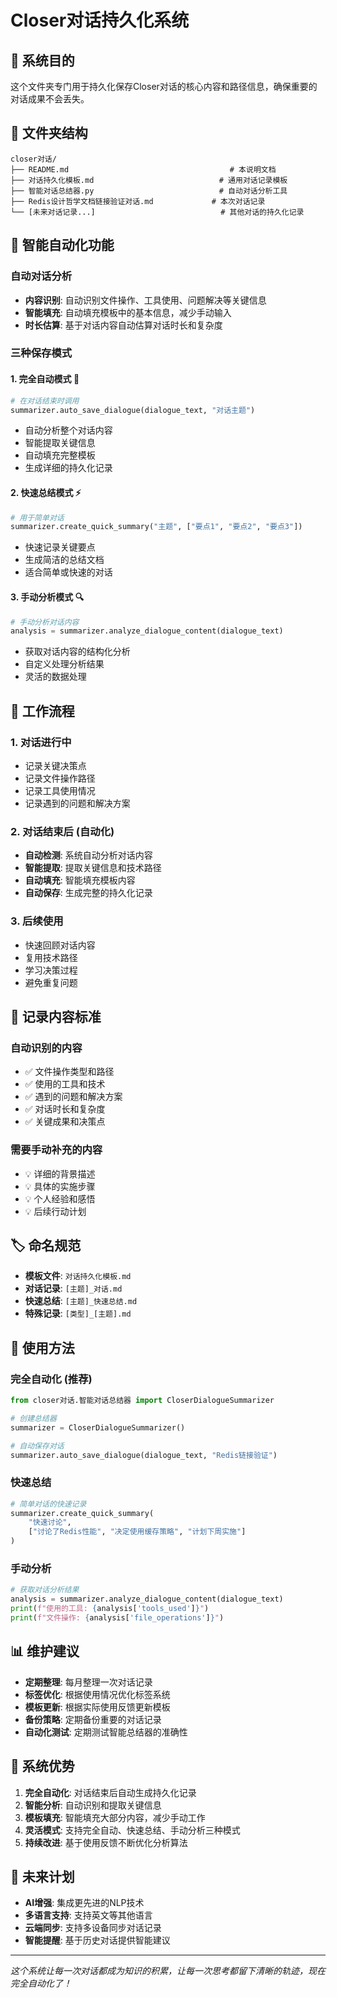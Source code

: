 # Closer对话持久化系统

## 🎯 **系统目的**

这个文件夹专门用于持久化保存Closer对话的核心内容和路径信息，确保重要的对话成果不会丢失。

## 📁 **文件夹结构**

```
closer对话/
├── README.md                                    # 本说明文档
├── 对话持久化模板.md                            # 通用对话记录模板
├── 智能对话总结器.py                            # 自动对话分析工具
├── Redis设计哲学文档链接验证对话.md             # 本次对话记录
└── [未来对话记录...]                            # 其他对话的持久化记录
```

## 🤖 **智能自动化功能**

### **自动对话分析**
- **内容识别**: 自动识别文件操作、工具使用、问题解决等关键信息
- **智能填充**: 自动填充模板中的基本信息，减少手动输入
- **时长估算**: 基于对话内容自动估算对话时长和复杂度

### **三种保存模式**

#### **1. 完全自动模式** 🚀
```python
# 在对话结束时调用
summarizer.auto_save_dialogue(dialogue_text, "对话主题")
```
- 自动分析整个对话内容
- 智能提取关键信息
- 自动填充完整模板
- 生成详细的持久化记录

#### **2. 快速总结模式** ⚡
```python
# 用于简单对话
summarizer.create_quick_summary("主题", ["要点1", "要点2", "要点3"])
```
- 快速记录关键要点
- 生成简洁的总结文档
- 适合简单或快速的对话

#### **3. 手动分析模式** 🔍
```python
# 手动分析对话内容
analysis = summarizer.analyze_dialogue_content(dialogue_text)
```
- 获取对话内容的结构化分析
- 自定义处理分析结果
- 灵活的数据处理

## 🔄 **工作流程**

### **1. 对话进行中**
- 记录关键决策点
- 记录文件操作路径
- 记录工具使用情况
- 记录遇到的问题和解决方案

### **2. 对话结束后** (自动化)
- **自动检测**: 系统自动分析对话内容
- **智能提取**: 提取关键信息和技术路径
- **自动填充**: 智能填充模板内容
- **自动保存**: 生成完整的持久化记录

### **3. 后续使用**
- 快速回顾对话内容
- 复用技术路径
- 学习决策过程
- 避免重复问题

## 📝 **记录内容标准**

### **自动识别的内容**
- ✅ 文件操作类型和路径
- ✅ 使用的工具和技术
- ✅ 遇到的问题和解决方案
- ✅ 对话时长和复杂度
- ✅ 关键成果和决策点

### **需要手动补充的内容**
- 💡 详细的背景描述
- 💡 具体的实施步骤
- 💡 个人经验和感悟
- 💡 后续行动计划

## 🏷️ **命名规范**

- **模板文件**: `对话持久化模板.md`
- **对话记录**: `[主题]_对话.md`
- **快速总结**: `[主题]_快速总结.md`
- **特殊记录**: `[类型]_[主题].md`

## 🔧 **使用方法**

### **完全自动化** (推荐)
```python
from closer对话.智能对话总结器 import CloserDialogueSummarizer

# 创建总结器
summarizer = CloserDialogueSummarizer()

# 自动保存对话
summarizer.auto_save_dialogue(dialogue_text, "Redis链接验证")
```

### **快速总结**
```python
# 简单对话的快速记录
summarizer.create_quick_summary(
    "快速讨论", 
    ["讨论了Redis性能", "决定使用缓存策略", "计划下周实施"]
)
```

### **手动分析**
```python
# 获取对话分析结果
analysis = summarizer.analyze_dialogue_content(dialogue_text)
print(f"使用的工具: {analysis['tools_used']}")
print(f"文件操作: {analysis['file_operations']}")
```

## 📊 **维护建议**

- **定期整理**: 每月整理一次对话记录
- **标签优化**: 根据使用情况优化标签系统
- **模板更新**: 根据实际使用反馈更新模板
- **备份策略**: 定期备份重要的对话记录
- **自动化测试**: 定期测试智能总结器的准确性

## 🎉 **系统优势**

1. **完全自动化**: 对话结束后自动生成持久化记录
2. **智能分析**: 自动识别和提取关键信息
3. **模板填充**: 智能填充大部分内容，减少手动工作
4. **灵活模式**: 支持完全自动、快速总结、手动分析三种模式
5. **持续改进**: 基于使用反馈不断优化分析算法

## 🚀 **未来计划**

- **AI增强**: 集成更先进的NLP技术
- **多语言支持**: 支持英文等其他语言
- **云端同步**: 支持多设备同步对话记录
- **智能提醒**: 基于历史对话提供智能建议

---

*这个系统让每一次对话都成为知识的积累，让每一次思考都留下清晰的轨迹，现在完全自动化了！*
